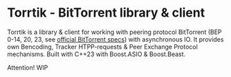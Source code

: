 # Torrtik - BitTorrent library & client

Torrtik is a library & client for working with peering protocol BitTorrent (BEP 0-14, 20, 23, see [official BitTorrent specs](https://www.bittorrent.org/beps/bep_0000.html)) with asynchronous IO. It provides own Bencoding, Tracker HTPP-requests & Peer Exchange Protocol mechanisms. Built with C++23 with Boost.ASIO & Boost.Beast.

Attention! WIP
